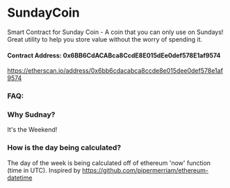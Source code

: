 # SundayCoin
Smart Contract for Sunday Coin - A coin that you can only use on Sundays! Great utility to help you store value without the worry of spending it.

#### Contract Address: 0x6BB6CdACABca8CcdE8E015dEe0def578E1af9574

https://etherscan.io/address/0x6bb6cdacabca8ccde8e015dee0def578e1af9574

### FAQ:

### Why Sudnay?

It's the Weekend!

### How is the day being calculated?

The day of the week is being calculated off of ethereum 'now' function (time in UTC). Inspired by https://github.com/pipermerriam/ethereum-datetime

